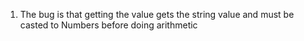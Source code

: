 1. The bug is that getting the value gets the string value and must be casted to Numbers before doing arithmetic 
